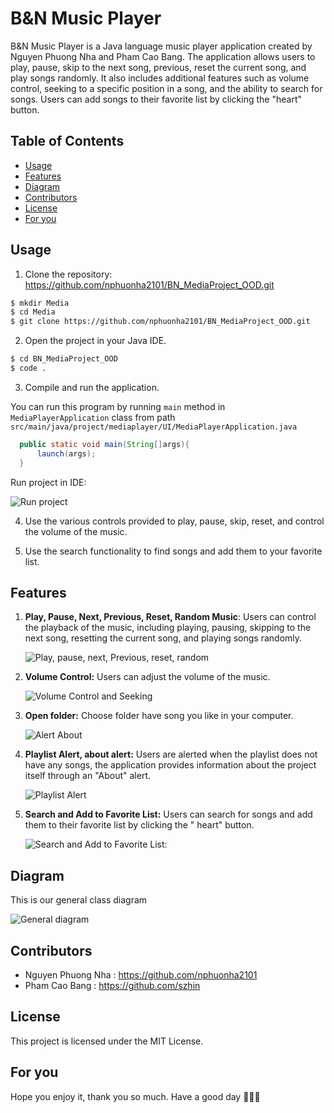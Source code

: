   # B&N Music Player

  B&N Music Player is a Java language music player application created by Nguyen Phuong Nha and Pham Cao Bang. The
  application allows users to play, pause, skip to the next song, previous, reset the current song, and play songs
  randomly. It also includes additional features such as volume control, seeking to a specific position in a song, and the
  ability to search for songs. Users can add songs to their favorite list by clicking the "heart" button.

  ## Table of Contents

  - [Usage](#usage)
  - [Features](#features)
  - [Diagram](#diagram)
  - [Contributors](#contributors)
  - [License](#license)
  - [For you](#for---you)

## Usage

  1. Clone the repository: https://github.com/nphuonha2101/BN_MediaProject_OOD.git

  ```bash
  $ mkdir Media
  $ cd Media
  $ git clone https://github.com/nphuonha2101/BN_MediaProject_OOD.git
  ```
  2. Open the project in your Java IDE.

  ```bash
  $ cd BN_MediaProject_OOD
  $ code .
  ```

  3. Compile and run the application.

You can run this program by running `main` method in `MediaPlayerApplication` class from path `src/main/java/project/mediaplayer/UI/MediaPlayerApplication.java`

  ```java
    public static void main(String[]args){
        launch(args);
    }
  ```

Run project in IDE:

![Run project](imageGithub/githubRun.png)

  4. Use the various controls provided to play, pause, skip, reset, and control the volume of the music.

  5. Use the search functionality to find songs and add them to your favorite list.

  ## Features

1. **Play, Pause, Next, Previous, Reset, Random Music**: Users can control the playback of the music, including playing,
   pausing, skipping to the next song, resetting the current song, and playing songs randomly.

   ![Play, pause, next, Previous, reset, random](imageGithub/githubPlay.png)

2. **Volume Control:** Users can adjust the volume of the music.

   ![Volume Control and Seeking](imageGithub/githubProgress.png)

3. **Open folder:** Choose folder have song you like in your computer.

   ![Alert About](imageGithub/githubOpenFolder.png)

4. **Playlist Alert, about alert:** Users are alerted when the playlist does not have any songs, the application
   provides information about the project itself through an "About" alert.

   ![Playlist Alert](imageGithub/githubAlert.png)

5. **Search and Add to Favorite List:** Users can search for songs and add them to their favorite list by clicking the "
   heart" button.

   ![Search and Add to Favorite List:](imageGithub/githubSearch.png)

## Diagram

This is our general class diagram

![General diagram](imageGithub/diagram.png)

## Contributors

- Nguyen Phuong Nha : https://github.com/nphuonha2101
- Pham Cao Bang : https://github.com/szhin

## License

This project is licensed under the MIT License.

## For you

  Hope you enjoy it, thank you so much.
  Have a good day 🥰😋😎
